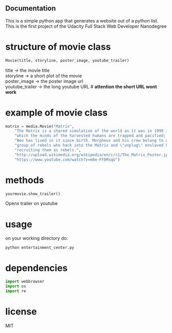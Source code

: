 Documentation
-------------
This is a simple python app that generates a website out of a python list.
This is the first project of the Udacity Full Stack Web Developer Nanodegree


# structure of movie class
``` python
Movie(title, storyline, poster_image, youtube_trailer)
```
title -> the movie title <br>
storyline -> a short plot of the movie <br>
poster_image -> the poster image url <br>
youtube_trailer -> the long youtube URL  # **attention the short URL wont work**
# example of movie class

``` python
matrix = media.Movie("Matrix",
    "The Matrix is a shared simulation of the world as it was in 1999 in "
    "which the minds of the harvested humans are trapped and pacified; "
    "Neo has lived in it since birth. Morpheus and his crew belong to a "
    "group of rebels who hack into the Matrix and \"unplug\" enslaved humans, "
    "recruiting them as rebels.",
    "http://upload.wikimedia.org/wikipedia/en/c/c1/The_Matrix_Poster.jpg",  # URL
    "https://www.youtube.com/watch?v=m8e-FF8MsqU")
```

# methods
``` python
yourmovie.show_trailer()
```
Opens trailer on youtube


# usage
on your working directory do:
```
python entertainment_center.py

```

# dependencies

``` python
import webbrowser
import os
import re
```

# license

MIT
